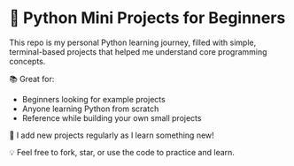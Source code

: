
# 🐍 Python Mini Projects for Beginners

This repo is my personal Python learning journey, filled with simple, terminal-based projects that helped me understand core programming concepts.

📚 Great for:  
- Beginners looking for example projects  
- Anyone learning Python from scratch  
- Reference while building your own small projects

🚀 I add new projects regularly as I learn something new!

💡 Feel free to fork, star, or use the code to practice and learn.

